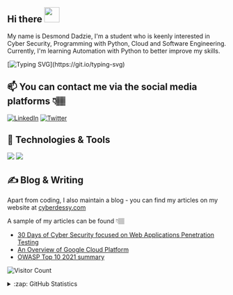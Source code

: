 ## Hi there <img src="https://raw.githubusercontent.com/MartinHeinz/MartinHeinz/master/wave.gif" width="35px">

My name is Desmond Dadzie, I'm a student who is keenly interested in Cyber Security, Programming with Python, Cloud and Software Engineering. Currently, I'm learning Automation with Python to better improve my skills. 



[![Typing SVG](https://readme-typing-svg.herokuapp.com?color=tokyonight&size=40&center=true&vCenter=true&width=1000&lines=I'm+Desmond+Dadzie;+Popularly+known+as+Cyber+Dessy;A+Microsoft+Learn+Student+Ambassador;A+Google+Crowdsource+Influencer;Upcoming+Progressive+Web+Applications+Developer;Jr.+Web+App+Penetration+Tester.)](https://git.io/typing-svg)



## 📫 You can contact me via the social media platforms 👇🏽 

 [![LinkedIn](https://img.shields.io/badge/--linkedin?label=LinkedIn&logo=LinkedIn&style=social)](https://www.linkedin.com/in/desmond-dadzie-0080b5181/)
 [![Twitter](https://img.shields.io/badge/--linkedin?label=Twitter&logo=Twitter&style=social)](https://twitter.com/NharnahQwami)
 
 

## 🔧 Technologies & Tools
![](https://img.shields.io/badge/OS-Linux-informational?style=flat&logo=linux&logoColor=white&color=2bbc8a)
![](https://img.shields.io/badge/Code-Python-informational?style=flat&logo=python&logoColor=white&color=2bbc8a)



## ✍ Blog & Writing
Apart from coding, I also maintain a blog - you can find my articles on my website at [cyberdessy.com](cyberdessy.com)

A sample of my articles can be found 👇🏽
- [30 Days of Cyber Security focused on Web Applications Penetration Testing](https://cyberdessy.com/category/30-days-of-cyber-security/)
- [An Overview of Google Cloud Platform](https://cyberdessy.com/beginners-guide-to-all-you-need-to-know-about-the-google-cloud-platform/)
- [OWASP Top 10 2021 summary](https://cyberdessy.com/owasp-top-10-for-2021-a-summary-of-all-vulnerabilities/)


 ![Visitor Count](https://profile-counter.glitch.me/NharnahQwami/count.svg)
 
<details close>
<summary>:zap: GitHub Statistics</summary>
  <img src="https://github-readme-stats.vercel.app/api?username=NharnahQwami&show_icons=true&theme=nord" width="400px">
</details>
